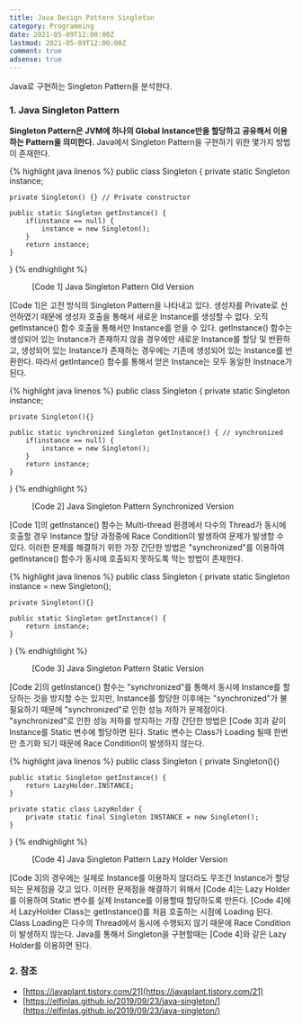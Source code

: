 ```yaml
---
title: Java Design Pattern Singleton
category: Programming
date: 2021-05-09T12:00:00Z
lastmod: 2021-05-09T12:00:00Z
comment: true
adsense: true
---
```


Java로 구현하는 Singleton Pattern을 분석한다. 

### 1. Java Singleton Pattern

**Singleton Pattern은 JVM에 하나의 Global Instance만을 할당하고 공유해서 이용하는 Pattern을 의미한다.** Java에서 Singleton Pattern을 구현하기 위한 몇가지 방법이 존재한다.

{% highlight java linenos %}
public class Singleton { 
    private static Singleton instance;

    private Singleton() {} // Private constructor

    public static Singleton getInstance() { 
        if(instance == null) { 
            instance = new Singleton();
        } 
        return instance; 
    } 
}
{% endhighlight %}
<figure>
<figcaption class="caption">[Code 1] Java Singleton Pattern Old Version</figcaption>
</figure>

[Code 1]은 고전 방식의 Singleton Pattern을 나타내고 있다. 생성자를 Private로 선언하였기 때문에 생성자 호출을 통해서 새로운 Instance를 생성할 수 없다. 오직 getInstance() 함수 호출을 통해서만 Instance를 얻을 수 있다. getInstance() 함수는 생성되어 있는 Instance가 존재하지 않을 경우에만 새로운 Instance를 할당 및 반환하고, 생성되어 있는 Instance가 존재하는 경우에는 기존에 생성되어 있는 Instance를 반환한다. 따라서 getIntance() 함수를 통해서 얻은 Instance는 모두 동일한 Instnace가 된다.

{% highlight java linenos %}
public class Singleton { 
    private static Singleton instance; 

    private Singleton(){} 
    
    public static synchronized Singleton getInstance() { // synchronized
        if(instance == null) { 
            instance = new Singleton();
        }
        return instance;
    }
}
{% endhighlight %}
<figure>
<figcaption class="caption">[Code 2] Java Singleton Pattern Synchronized Version</figcaption>
</figure>

[Code 1]의 getInstance() 함수는 Multi-thread 환경에서 다수의 Thread가 동시에 호출할 경우 Instance 할당 과정중에 Race Condition이 발생하여 문제가 발생할 수 있다. 이러한 문제를 해결하기 위한 가장 간단한 방법은 "synchronized"를 이용하여 getInstance() 함수가 동시에 호출되지 못하도록 막는 방법이 존재한다.

{% highlight java linenos %}
public class Singleton {
    private static Singleton instance = new Singleton();

    private Singleton(){}
    
    public static Singleton getInstance() {
        return instance;
    }
}
{% endhighlight %}
<figure>
<figcaption class="caption">[Code 3] Java Singleton Pattern Static Version</figcaption>
</figure>

[Code 2]의 getInstance() 함수는 "synchronized"를 통해서 동시에 Instance를 할당하는 것을 방지할 수는 있지만, Instance를 할당한 이후에는 "synchronized"가 불필요하기 때문에 "synchronized"로 인한 성능 저하가 문제점이다. "synchronized"로 인한 성능 저하를 방지하는 가장 간단한 방법은 [Code 3]과 같이 Instance를 Static 변수에 할당하면 된다. Static 변수는 Class가 Loading 될때 한번만 초기화 되기 때문에 Race Condition이 발생하지 않는다.

{% highlight java linenos %}
public class Singleton { 
    private Singleton(){} 
    
    public static Singleton getInstance() { 
        return LazyHolder.INSTANCE; 
    }
    
    private static class LazyHolder { 
        private static final Singleton INSTANCE = new Singleton(); 
    }
}
{% endhighlight %}
<figure>
<figcaption class="caption">[Code 4] Java Singleton Pattern Lazy Holder Version</figcaption>
</figure>

[Code 3]의 경우에는 실제로 Instance를 이용하지 않더라도 무조건 Instance가 할당되는 문제점을 갖고 있다. 이러한 문제점을 해결하기 위해서 [Code 4]는 Lazy Holder를 이용하여 Static 변수를 실제 Instance를 이용할때 할당하도록 만든다. [Code 4]에서 LazyHolder Class는 getInstance()를 처음 호출하는 시점에 Loading 된다. Class Loading은 다수의 Thread에서 동시에 수행되지 않기 때문에 Race Condition이 발생하지 않는다. Java를 통해서 Singleton을 구현할때는 [Code 4]와 같은 Lazy Holder를 이용하면 된다.

### 2. 참조

* [https://javaplant.tistory.com/21](https://javaplant.tistory.com/21)
* [https://elfinlas.github.io/2019/09/23/java-singleton/](https://elfinlas.github.io/2019/09/23/java-singleton/)
